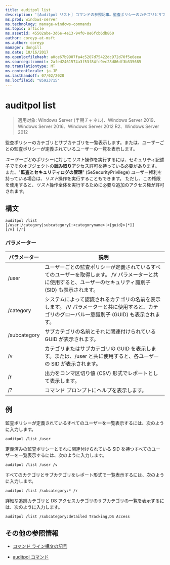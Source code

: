 ```yaml
---
title: auditpol list
description: '[Auditpol リスト] コマンドの参照記事。監査ポリシーのカテゴリとサブカテゴリを一覧表示したり、ユーザーごとの監査ポリシーが定義されているユーザーの一覧を表示したりします。'
ms.prod: windows-server
ms.technology: manage-windows-commands
ms.topic: article
ms.assetid: 45502abe-3d6e-4e13-94f0-8e6fcb6db860
author: coreyp-at-msft
ms.author: coreyp
manager: dongill
ms.date: 10/16/2017
ms.openlocfilehash: a0ce67b9907fa4c5207d75422dc972d70f5e6eea
ms.sourcegitcommit: 2afed2461574a3f53f84fc9ec28d86df3b335685
ms.translationtype: MT
ms.contentlocale: ja-JP
ms.lasthandoff: 07/02/2020
ms.locfileid: "85923715"
---
```

# <a name="auditpol-list"></a>auditpol list

> 適用対象: Windows Server (半期チャネル)、Windows Server 2019、Windows Server 2016、Windows Server 2012 R2、Windows Server 2012

監査ポリシーのカテゴリとサブカテゴリを一覧表示します。または、ユーザーごとの監査ポリシーが定義されているユーザーの一覧を表示します。

*ユーザーごと*のポリシーに対して*リスト*操作を実行するには、セキュリティ記述子でそのオブジェクトの**読み取り**アクセス許可を持っている必要があります。 また、"**監査とセキュリティログの管理**" (SeSecurityPrivilege) ユーザー権利を持っている場合は、*リスト*操作を実行することもできます。 ただし、この権限を使用すると、*リスト*操作全体を実行するために必要な追加のアクセス権が許可されます。

## <a name="syntax"></a>構文

```
auditpol /list
[/user|/category|subcategory[:<categoryname>|<{guid}>|*]]
[/v] [/r]
```

### <a name="parameters"></a>パラメーター

| パラメーター | 説明 |
| ------- | -------- |
| /user | ユーザーごとの監査ポリシーが定義されているすべてのユーザーを取得します。 /V パラメーターと共に使用すると、ユーザーのセキュリティ識別子 (SID) も表示されます。 |
| /category | システムによって認識されるカテゴリの名前を表示します。 /V パラメーターと共に使用すると、カテゴリのグローバル一意識別子 (GUID) も表示されます。 |
| /subcategory | サブカテゴリの名前とそれに関連付けられている GUID が表示されます。 |
| /v | カテゴリまたはサブカテゴリの GUID を表示します。または、/user と共に使用すると、各ユーザーの SID が表示されます。 |
| /r | 出力をコンマ区切り値 (CSV) 形式でレポートとして表示します。 |
| /? | コマンド プロンプトにヘルプを表示します。 |

## <a name="examples"></a>例

監査ポリシーが定義されているすべてのユーザーを一覧表示するには、次のように入力します。

```
auditpol /list /user
```

定義済みの監査ポリシーとそれに関連付けられている SID を持つすべてのユーザーを一覧表示するには、次のように入力します。

```
auditpol /list /user /v
```

すべてのカテゴリとサブカテゴリをレポート形式で一覧表示するには、次のように入力します。

```
auditpol /list /subcategory:* /r
```

詳細な追跡カテゴリと DS アクセスカテゴリのサブカテゴリの一覧を表示するには、次のように入力します。

```
auditpol /list /subcategory:detailed Tracking,DS Access
```

## <a name="additional-references"></a>その他の参照情報

- [コマンド ライン構文の記号](command-line-syntax-key.md)

- [auditpol コマンド](auditpol.md)
